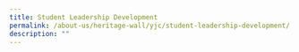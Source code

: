```yaml
---
title: Student Leadership Development
permalink: /about-us/heritage-wall/yjc/student-leadership-development/
description: ""
---
```

